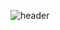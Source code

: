 ![header](https://capsule-render.vercel.app/api?type=cylinder&color=gradient&height=300&section=header&text=kyuna%20archive&fontSize=75&animation=twinkling&fontColor=#FFFFFF)




<!--
**kyunakim/kyunakim** is a ✨ _special_ ✨ repository because its `README.md` (this file) appears on your GitHub profile.

Here are some ideas to get you started:

- 🔭 I’m currently working on ...
- 🌱 I’m currently learning ...
- 👯 I’m looking to collaborate on ...
- 🤔 I’m looking for help with ...
- 💬 Ask me about ...
- 📫 How to reach me: ...
- 😄 Pronouns: ...
- ⚡ Fun fact: ...
-->
